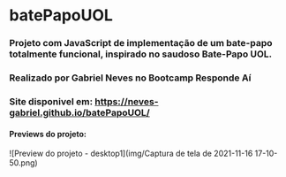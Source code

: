 # batePapoUOL

### Projeto com JavaScript de implementação de um bate-papo totalmente funcional, inspirado no saudoso Bate-Papo UOL.

### Realizado por Gabriel Neves no Bootcamp Responde Aí

### Site disponivel em: https://neves-gabriel.github.io/batePapoUOL/

#### Previews do projeto:
![Preview do projeto - desktop1](img/Captura de tela de 2021-11-16 17-10-50.png)
